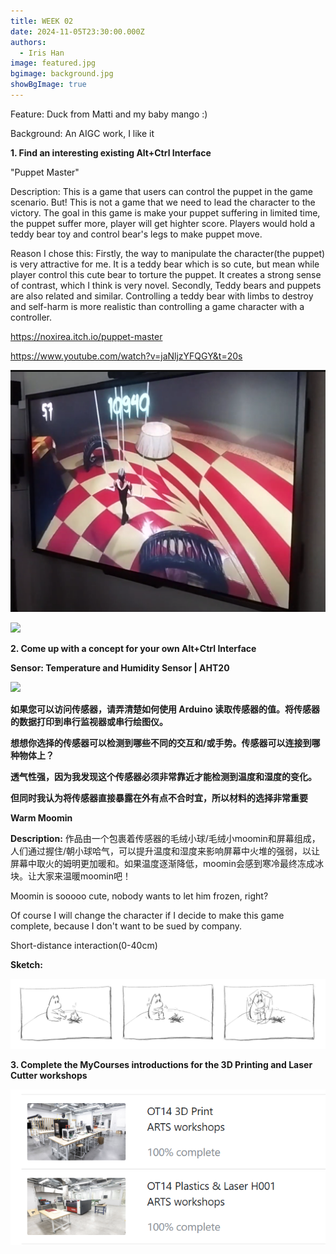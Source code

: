 ```yaml
---
title: WEEK 02
date: 2024-11-05T23:30:00.000Z
authors:
  - Iris Han
image: featured.jpg
bgimage: background.jpg
showBgImage: true
---
```

Feature: Duck from Matti and my baby mango :)

Background: An AIGC work, I like it

**1. Find an interesting existing Alt+Ctrl Interface**

"Puppet Master"

Description: This is a game that users can control the puppet in the game scenario. But! This is not a game that we need to lead the character to the victory. The goal in this game is make your puppet suffering in limited time, the puppet suffer more, player will get highter score. Players would hold a teddy bear toy and control bear's legs to make puppet move. 

Reason I chose this: Firstly, the way to manipulate the character(the puppet) is very attractive for me. It is a teddy bear which is so cute, but mean while player control this cute bear to torture the puppet. It creates a strong sense of contrast, which I think is very novel. Secondly, Teddy bears and puppets are also related and similar. Controlling a teddy bear with limbs to destroy and self-harm is more realistic than controlling a game character with a controller.

https://noxirea.itch.io/puppet-master

https://www.youtube.com/watch?v=jaNljzYFQGY&t=20s

![](屏幕截图-2024-11-05-235651.png)

![](https://img.itch.zone/aW1nLzE1NTE4NTkxLmpwZw==/original/8JBHlr.jpg)

**2. Come up with a concept for your own Alt+Ctrl Interface**

**Sensor: Temperature and Humidity Sensor | AHT20**

![](https://learn.newmedia.dog/tutorials/arduino-and-electronics/sensors/temperature-and-humidity-aht20/images/aht-20.jpg)

**如果您可以访问传感器，请弄清楚如何使用 Arduino 读取传感器的值。将传感器的数据打印到串行监视器或串行绘图仪。**

**想想你选择的传感器可以检测到哪些不同的交互和/或手势。传感器可以连接到哪种物体上？**

**透气性强，因为我发现这个传感器必须非常靠近才能检测到温度和湿度的变化。**

**但同时我认为将传感器直接暴露在外有点不合时宜，所以材料的选择非常重要**





**Warm Moomin**

**Description:** 作品由一个包裹着传感器的毛绒小球/毛绒小moomin和屏幕组成，人们通过握住/朝小球哈气，可以提升温度和湿度来影响屏幕中火堆的强弱，以让屏幕中取火的姆明更加暖和。如果温度逐渐降低，moomin会感到寒冷最终冻成冰块。让大家来温暖moomin吧！

Moomin is sooooo cute, nobody wants to let him frozen, right?

Of course I will change the character if I decide to make this game complete, because I don't want to be sued by company. 

Short-distance interaction(0-40cm)

**Sketch:** 

![](warm-moomin.jpg)

**3. Complete the MyCourses introductions for the 3D Printing and Laser Cutter workshops** 

![](屏幕截图-2024-11-06-001105.png)
